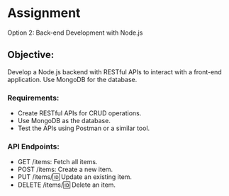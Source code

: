 # Assignment

Option 2: Back-end Development with Node.js

## Objective:

Develop a Node.js backend with RESTful APIs to interact with a front-end application. Use MongoDB for the database.

### Requirements:

- Create RESTful APIs for CRUD operations.
- Use MongoDB as the database.
- Test the APIs using Postman or a similar tool.

### API Endpoints:

- GET /items: Fetch all items.
- POST /items: Create a new item.
- PUT /items/:id: Update an existing item.
- DELETE /items/:id: Delete an item.
